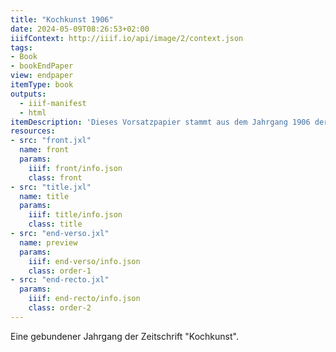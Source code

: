 ```yaml
---
title: "Kochkunst 1906"
date: 2024-05-09T08:26:53+02:00
iiifContext: http://iiif.io/api/image/2/context.json
tags:
- Book
- bookEndPaper
view: endpaper
itemType: book
outputs:
  - iiif-manifest
  - html
itemDescription: 'Dieses Vorsatzpapier stammt aus dem Jahrgang 1906 der Zeitschrift "Kochkunst", vom Internationaler Verband der Köche, erschienen 1906 in Frankfurt am Main. <a class="worldcat" href="http://www.worldcat.org/oclc/277227987">&nbsp;</a>'
resources:
- src: "front.jxl"
  name: front
  params:
    iiif: front/info.json
    class: front
- src: "title.jxl"
  name: title
  params:
    iiif: title/info.json
    class: title
- src: "end-verso.jxl"
  name: preview
  params:
    iiif: end-verso/info.json
    class: order-1
- src: "end-recto.jxl"
  params:
    iiif: end-recto/info.json
    class: order-2
---
```

Eine gebundener Jahrgang der Zeitschrift "Kochkunst".
